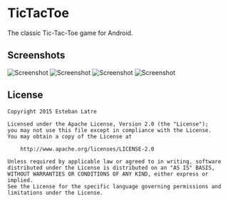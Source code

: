 # TicTacToe

The classic Tic-Tac-Toe game for Android.

## Screenshots

![Screenshot](art/Screenshot_20160810-123913.png)
![Screenshot](art/Screenshot_20160810-123922.png)
![Screenshot](art/Screenshot_20160810-123926.png)
![Screenshot](art/Screenshot_20160810-123932.png)

## License
    Copyright 2015 Esteban Latre
    
    Licensed under the Apache License, Version 2.0 (the "License");
    you may not use this file except in compliance with the License.
    You may obtain a copy of the License at
    
        http://www.apache.org/licenses/LICENSE-2.0
    
    Unless required by applicable law or agreed to in writing, software
    distributed under the License is distributed on an "AS IS" BASIS,
    WITHOUT WARRANTIES OR CONDITIONS OF ANY KIND, either express or implied.
    See the License for the specific language governing permissions and
    limitations under the License.
